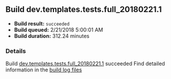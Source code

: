 ## Build dev.templates.tests.full_20180221.1
- **Build result:** `succeeded`
- **Build queued:** 2/21/2018 5:00:01 AM
- **Build duration:** 312.24 minutes
### Details
Build [dev.templates.tests.full_20180221.1](https://winappstudio.visualstudio.com/web/build.aspx?pcguid=a4ef43be-68ce-4195-a619-079b4d9834c2&builduri=vstfs%3a%2f%2f%2fBuild%2fBuild%2f25077) succeeded
Find detailed information in the [build log files](https://uwpctdiags.blob.core.windows.net/buildlogs/dev.templates.tests.full_20180221.1_logs.zip)
